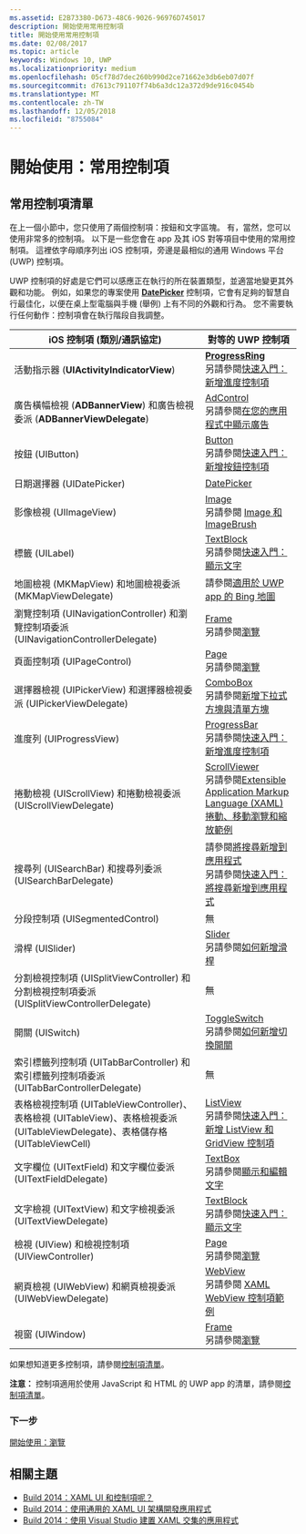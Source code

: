 ```yaml
---
ms.assetid: E2B73380-D673-48C6-9026-96976D745017
description: 開始使用常用控制項
title: 開始使用常用控制項
ms.date: 02/08/2017
ms.topic: article
keywords: Windows 10, UWP
ms.localizationpriority: medium
ms.openlocfilehash: 05cf78d7dec260b990d2ce71662e3db6eb07d07f
ms.sourcegitcommit: d7613c791107f74b6a3dc12a372d9de916c0454b
ms.translationtype: MT
ms.contentlocale: zh-TW
ms.lasthandoff: 12/05/2018
ms.locfileid: "8755084"
---
```

# <a name="getting-started-common-controls"></a>開始使用：常用控制項


## <a name="common-controls-list"></a>常用控制項清單

在上一個小節中，您只使用了兩個控制項：按鈕和文字區塊。 有，當然，您可以使用非常多的控制項。 以下是一些您會在 app 及其 iOS 對等項目中使用的常用控制項。 這裡依字母順序列出 iOS 控制項，旁邊是最相似的通用 Windows 平台 (UWP) 控制項。

UWP 控制項的好處是它們可以感應正在執行的所在裝置類型，並適當地變更其外觀和功能。 例如，如果您的專案使用 [**DatePicker**](https://msdn.microsoft.com/library/windows/apps/br211681) 控制項，它會有足夠的智慧自行最佳化，以便在桌上型電腦與手機 (舉例) 上有不同的外觀和行為。 您不需要執行任何動作：控制項會在執行階段自我調整。

| iOS 控制項 (類別/通訊協定) | 對等的 UWP 控制項 |
|------------------------------|--------------------------------------|
| 活動指示器 (**UIActivityIndicatorView**) | [**ProgressRing**](https://msdn.microsoft.com/library/windows/apps/br227538) <br/> 另請參閱[快速入門：新增進度控制項](https://msdn.microsoft.com/library/windows/apps/xaml/hh780651) |
| 廣告橫幅檢視 (**ADBannerView**) 和廣告檢視委派 (**ADBannerViewDelegate**) | [AdControl](https://msdn.microsoft.com/library/windows/apps/microsoft.advertising.winrt.ui.adcontrol.aspx) <br/> 另請參閱[在您的應用程式中顯示廣告](../monetize/display-ads-in-your-app.md) |
| 按鈕 (UIButton) | [Button](https://msdn.microsoft.com/library/windows/apps/br209265) <br/> 另請參閱[快速入門：新增按鈕控制項](https://msdn.microsoft.com/library/windows/apps/xaml/jj153346) |
| 日期選擇器 (UIDatePicker) | [DatePicker](https://msdn.microsoft.com/library/windows/apps/br211681) |
| 影像檢視 (UIImageView) | [Image](https://msdn.microsoft.com/library/windows/apps/br242752) <br/> 另請參閱 [Image 和 ImageBrush](https://msdn.microsoft.com/library/windows/apps/mt280382) |
| 標籤 (UILabel) | [TextBlock](https://msdn.microsoft.com/library/windows/apps/br209652) <br/> 另請參閱[快速入門：顯示文字](https://msdn.microsoft.com/library/windows/apps/xaml/hh700392) |
| 地圖檢視 (MKMapView) 和地圖檢視委派 (MKMapViewDelegate) | 請參閱[適用於 UWP app 的 Bing 地圖](http://go.microsoft.com/fwlink/p/?LinkId=263496) |
| 瀏覽控制項 (UINavigationController) 和瀏覽控制項委派 (UINavigationControllerDelegate) | [Frame](https://msdn.microsoft.com/library/windows/apps/br242682) <br/> 另請參閱[瀏覽](https://msdn.microsoft.com/library/windows/apps/mt187344) |
| 頁面控制項 (UIPageControl) | [Page](https://msdn.microsoft.com/library/windows/apps/br227503) <br/> 另請參閱[瀏覽](https://msdn.microsoft.com/library/windows/apps/mt187344) |
| 選擇器檢視 (UIPickerView) 和選擇器檢視委派 (UIPickerViewDelegate) | [ComboBox](https://msdn.microsoft.com/library/windows/apps/br209348) <br/> 另請參閱[新增下拉式方塊與清單方塊](https://msdn.microsoft.com/library/windows/apps/xaml/hh780616) |
| 進度列 (UIProgressView) | [ProgressBar](https://msdn.microsoft.com/library/windows/apps/br227529) <br/> 另請參閱[快速入門：新增進度控制項](https://msdn.microsoft.com/library/windows/apps/xaml/hh780651) |
| 捲動檢視 (UIScrollView) 和捲動檢視委派 (UIScrollViewDelegate) | [ScrollViewer](https://msdn.microsoft.com/library/windows/apps/br209527) <br/>  另請參閱[Extensible Application Markup Language (XAML) 捲動、移動瀏覽和縮放範例](http://go.microsoft.com/fwlink/p/?LinkId=238577) |
| 搜尋列 (UISearchBar) 和搜尋列委派 (UISearchBarDelegate) | 請參閱[將搜尋新增到應用程式](https://msdn.microsoft.com/library/windows/apps/xaml/jj130767) <br/>  另請參閱[快速入門：將搜尋新增到應用程式](https://msdn.microsoft.com/library/windows/apps/xaml/hh868180) |
| 分段控制項 (UISegmentedControl) | 無 |
| 滑桿 (UISlider) | [Slider](https://msdn.microsoft.com/library/windows/apps/br209614) <br/>  另請參閱[如何新增滑桿](https://msdn.microsoft.com/library/windows/apps/xaml/hh868197) |
| 分割檢視控制項 (UISplitViewController) 和分割檢視控制項委派 (UISplitViewControllerDelegate) | 無 |
| 開關 (UISwitch) | [ToggleSwitch](https://msdn.microsoft.com/library/windows/apps/br209712) <br/>  另請參閱[如何新增切換開關](https://msdn.microsoft.com/library/windows/apps/xaml/hh868198) |
| 索引標籤列控制項 (UITabBarController) 和索引標籤列控制項委派 (UITabBarControllerDelegate) | 無 |
| 表格檢視控制項 (UITableViewController)、表格檢視 (UITableView)、表格檢視委派 (UITableViewDelegate)、表格儲存格 (UITableViewCell) | [ListView](https://msdn.microsoft.com/library/windows/apps/br242878) <br/>  另請參閱[快速入門：新增 ListView 和 GridView 控制項](https://msdn.microsoft.com/library/windows/apps/xaml/hh780650) |
| 文字欄位 (UITextField) 和文字欄位委派 (UITextFieldDelegate) | [TextBox](https://msdn.microsoft.com/library/windows/apps/br209683) <br/>  另請參閱[顯示和編輯文字](https://msdn.microsoft.com/library/windows/apps/mt280218) |
| 文字檢視 (UITextView) 和文字檢視委派 (UITextViewDelegate) | [TextBlock](https://msdn.microsoft.com/library/windows/apps/br209652) <br/>  另請參閱[快速入門：顯示文字](https://msdn.microsoft.com/library/windows/apps/xaml/hh700392) |
| 檢視 (UIView) 和檢視控制項 (UIViewController) | [Page](https://msdn.microsoft.com/library/windows/apps/br227503) <br/>  另請參閱[瀏覽](https://msdn.microsoft.com/library/windows/apps/mt187344) |
| 網頁檢視 (UIWebView) 和網頁檢視委派 (UIWebViewDelegate) | [WebView](https://msdn.microsoft.com/library/windows/apps/br227702) <br/>  另請參閱 [XAML WebView 控制項範例](http://go.microsoft.com/fwlink/p/?LinkId=238582) |
| 視窗 (UIWindow) | [Frame](https://msdn.microsoft.com/library/windows/apps/br242682) <br/>  另請參閱[瀏覽](https://msdn.microsoft.com/library/windows/apps/mt187344) |

如果想知道更多控制項，請參閱[控制項清單](https://msdn.microsoft.com/library/windows/apps/mt185406)。

**注意：** 控制項適用於使用 JavaScript 和 HTML 的 UWP app 的清單，請參閱[控制項清單](https://msdn.microsoft.com/library/windows/apps/hh465453)。

### <a name="next-step"></a>下一步

[開始使用：瀏覽](getting-started-navigation.md)

## <a name="related-topics"></a>相關主題

* [Build 2014：XAML UI 和控制項呢？](http://go.microsoft.com/fwlink/p/?LinkID=397897)
* [Build 2014：使用通用的 XAML UI 架構開發應用程式](http://go.microsoft.com/fwlink/p/?LinkID=397898)
* [Build 2014：使用 Visual Studio 建置 XAML 交集的應用程式](http://go.microsoft.com/fwlink/p/?LinkID=397876)
